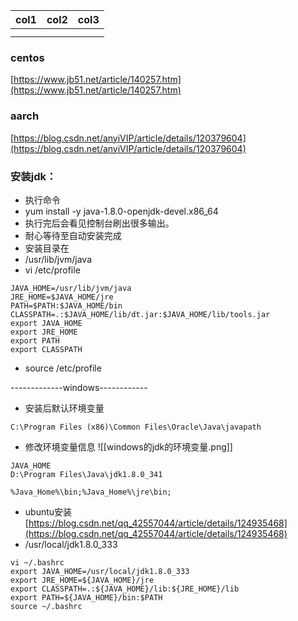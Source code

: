 | col1 | col2 | col3 |
| ---- | ---- | ---- |
|      |      |      |
|      |      |      |

### centos

[https://www.jb51.net/article/140257.htm](https://www.jb51.net/article/140257.htm)

### aarch

[https://blog.csdn.net/anyiVIP/article/details/120379604](https://blog.csdn.net/anyiVIP/article/details/120379604)

### 安装jdk：

- 执行命令
- yum install -y java-1.8.0-openjdk-devel.x86_64
- 执行完后会看见控制台刷出很多输出。
- 耐心等待至自动安装完成
- 安装目录在
- /usr/lib/jvm/java
- vi /etc/profile

```
JAVA_HOME=/usr/lib/jvm/java
JRE_HOME=$JAVA_HOME/jre
PATH=$PATH:$JAVA_HOME/bin
CLASSPATH=.:$JAVA_HOME/lib/dt.jar:$JAVA_HOME/lib/tools.jar
export JAVA_HOME
export JRE_HOME
export PATH
export CLASSPATH
```

- source /etc/profile

-------------windows------------

- 安装后默认环境变量

```
C:\Program Files (x86)\Common Files\Oracle\Java\javapath
```

- 修改环境变量信息
  ![[windows的jdk的环境变量.png]]

```
JAVA_HOME
D:\Program Files\Java\jdk1.8.0_341

%Java_Home%\bin;%Java_Home%\jre\bin;
```

- ubuntu安装
  [https://blog.csdn.net/qq_42557044/article/details/124935468](https://blog.csdn.net/qq_42557044/article/details/124935468)
- /usr/local/jdk1.8.0_333

```
vi ~/.bashrc
export JAVA_HOME=/usr/local/jdk1.8.0_333
export JRE_HOME=${JAVA_HOME}/jre
export CLASSPATH=.:${JAVA_HOME}/lib:${JRE_HOME}/lib
export PATH=${JAVA_HOME}/bin:$PATH
source ~/.bashrc
```
